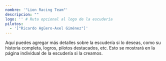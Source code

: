 ```yaml
---
nombre: '"Lion Racing Team"'
descripcion: ""
logo: '' # Ruta opcional al logo de la escudería
pilotos:
  - '["Ricardo Agüero-Axel Giménez"]'
---
```


Aquí puedes agregar más detalles sobre la escudería si lo deseas, como su historia completa, logros, pilotos destacados, etc. Esto se mostrará en la página individual de la escudería si la creamos.
